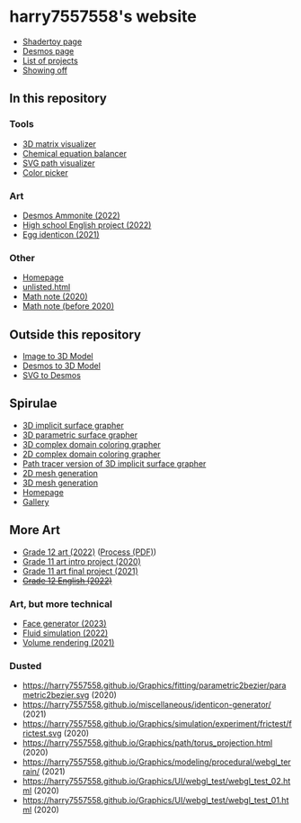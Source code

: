# harry7557558's website

 - [Shadertoy page](https://harry7557558.github.io/shadertoy/)
 - [Desmos page](https://harry7557558.github.io/desmos/)
 - [List of projects](https://github.com/harry7557558/harry7557558/blob/master/list-of-projects.md)
 - [Showing off](https://github.com/harry7557558/harry7557558/blob/master/README.md)

## In this repository

### Tools
 - [3D matrix visualizer](https://harry7557558.github.io/tools/matrixv.html)
 - [Chemical equation balancer](https://harry7557558.github.io/tools/chemequ.html)
 - [SVG path visualizer](https://harry7557558.github.io/tools/svgpath.html)
 - [Color picker](https://harry7557558.github.io/tools/colorpicker.html)

### Art
 - [Desmos Ammonite (2022)](https://harry7557558.github.io/art/desmos-ammonite/)
 - [High school English project (2022)](https://harry7557558.github.io/art/molm/)
 - [Egg identicon (2021)](https://harry7557558.github.io/art/dyed-egg/)

### Other
 - [Homepage](https://harry7557558.github.io)
 - [unlisted.html](https://harry7557558.github.io/unlisted.html)
 - [Math note (2020)](https://harry7557558.github.io/notes/substitution.html)
 - [Math note (before 2020)](https://harry7557558.github.io/notes/equations.html)

## Outside this repository
 - [Image to 3D Model](https://harry7557558.github.io/img23d)
 - [Desmos to 3D Model](https://github.com/harry7557558/desmos-to-3d-model)
 - [SVG to Desmos](https://github.com/harry7557558/svg-to-desmos)

## Spirulae
 - [3D implicit surface grapher](https://spirulae.github.io/implicit3/)
 - [3D parametric surface grapher](https://spirulae.github.io/paramsurf/)
 - [3D complex domain coloring grapher](https://spirulae.github.io/complex3/)
 - [2D complex domain coloring grapher](https://spirulae.github.io/complex/)
 - [Path tracer version of 3D implicit surface grapher](https://spirulae.github.io/implicit3-rt/)
 - [2D mesh generation](https://spirulae.github.io/meshgen2/)
 - [3D mesh generation](https://spirulae.github.io/meshgen3/)
 - [Homepage](https://spirulae.github.io/)
 - [Gallery](https://spirulae.github.io/gallery)

## More Art
 - [Grade 12 art (2022)](https://harry7557558.github.io/AVI4M-ISP/) ([Process (PDF)](https://harry7557558.github.io/AVI4M-ISP/process.pdf))
 - [Grade 11 art intro project (2020)](https://harry7557558.github.io/Graphics/UI/Homework/AVI3M/)
 - [Grade 11 art final project (2021)](https://harry7557558.github.io/AVI3M-CPT/results/)
 - ~~[Grade 12 English (2022)](https://harry7557558.github.io/art/molm/)~~

### Art, but more technical
 - [Face generator (2023)](https://harry7557558.github.io/Graphics/fitting/dcgan/ffhq_convtrans_vae/webgl/)
 - [Fluid simulation (2022)](https://harry7557558.github.io/Graphics/simulation/fluid_grid/jacobi_pressure/)
 - [Volume rendering (2021)](https://harry7557558.github.io/Graphics/raytracing/webgl_volume/)

### Dusted
 - https://harry7557558.github.io/Graphics/fitting/parametric2bezier/parametric2bezier.svg (2020)
 - https://harry7557558.github.io/miscellaneous/identicon-generator/ (2021)
 - https://harry7557558.github.io/Graphics/simulation/experiment/frictest/frictest.svg (2020)
 - https://harry7557558.github.io/Graphics/path/torus_projection.html  (2020)
 - https://harry7557558.github.io/Graphics/modeling/procedural/webgl_terrain/ (2021)
 - https://harry7557558.github.io/Graphics/UI/webgl_test/webgl_test_02.html (2020)
 - https://harry7557558.github.io/Graphics/UI/webgl_test/webgl_test_01.html (2020)
